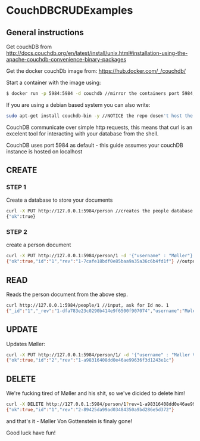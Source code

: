 # CouchDBCRUDExamples

## General instructions
Get couchDB from http://docs.couchdb.org/en/latest/install/unix.html#installation-using-the-apache-couchdb-convenience-binary-packages

Get the docker couchDb image from: https://hub.docker.com/_/couchdb/

Start a container with the image using:
```sh
$ docker run -p 5984:5984 -d couchdb //mirror the containers port 5984, so you can access it on your localhost
```

If you are using a debian based system you can also write:
```sh
sudo apt-get install couchdb-bin -y //NOTICE the repo dosen't host the newest version.
```

CouchDB communicate over simple http requests, this means that curl is an excelent tool for interacting with your
database from the shell.

CouchDB uses port 5984 as default - this guide assumes your couchDB instance is hosted on localhost

## CREATE
### STEP 1
Create a database to store your documents

```sh
curl -X PUT http://127.0.0.1:5984/person //creates the people database
{"ok":true}
```

### STEP 2
create a person document
```sh
curl -X PUT http://127.0.0.1:5984/person/1 -d '{"username" : "Møller"}' //input, gives Møller the id 1
{"ok":true,"id":"1","rev":"1-7cafe18bdf0e85baa9a35a36c6b4fd1f"} //output if succesful
```


## READ
Reads the person document from the above step.
```sh
curl http://127.0.0.1:5984/people/1 //input, ask for Id no. 1
{"_id":"1","_rev":"1-dfa783e23c0290b414e9f6500f907074","username":"Møler"} //output
```

## UPDATE
Updates Møller:
```sh
curl -X PUT http://127.0.0.1:5984/person/1/ -d '{"username" : "Møller Von Gokkenstein" , "_rev" : "1-dfa783e23c0290b414e9f6500f907074"}'
{"ok":true,"id":"2","rev":"1-a98316408dd0e46ae99636f3d1243e1c"}
```

## DELETE
We're fucking tired of Møller and his shit, so we've dicided to delete him!
```sh
curl -X DELETE http://127.0.0.1:5984/person/1?rev=1-a98316408dd0e46ae99636f3d1243e1c
{"ok":true,"id":"1","rev":"2-89425da99ad03484350a9bd286e5d372"}
```
and that's it - Møller Von Gottenstein is finaly gone!


Good luck have fun!
